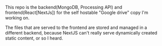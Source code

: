 This repo is the backend(MongoDB, Processing API) and frontend(React[NextJs]) for the self hostable "Google drive" copy I'm working on.

The files that are served to the frontend are stored and managed in a different backend, because NextJS can't really serve dynamically created static content, or so I heard.
